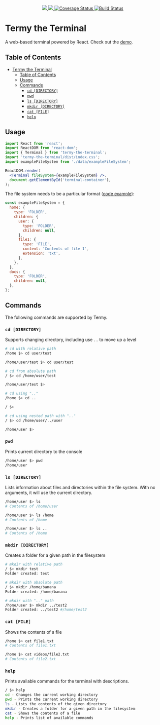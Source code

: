 <div align="center">
  <!-- Commitizen -->
  <a href="http://commitizen.github.io/cz-cli/v" title="Commitizen">
    <img src="https://img.shields.io/badge/commitizen-friendly-brightgreen.svg"/>
  </a>

  <!-- Prettier -->
  <a href="https://github.com/prettier/prettie" title="Prettier">
    <img src="https://img.shields.io/badge/code_style-prettier-ff69b4.svg?style=flat-square"/>
  </a>

  <!-- Coveralls -->
  <a href='https://coveralls.io/github/ctaylo21/termy-the-terminal?branch=master'>
    <img src='https://coveralls.io/repos/github/ctaylo21/termy-the-terminal/badge.svg?branch=master' alt='Coverage Status' />
  </a>

  <!-- Travis -->
  <a href='https://travis-ci.com/ctaylo21/termy-the-terminal/'>
    <img src='https://travis-ci.com/ctaylo21/termy-the-terminal.svg?branch=master' alt='Build Status' />
  </a>
</div>

# Termy the Terminal

A web-based terminal powered by React. Check out the [demo](https://ctaylo21.github.io/termy-the-terminal/).

## Table of Contents

- [Termy the Terminal](#termy-the-terminal)
  - [Table of Contents](#table-of-contents)
  - [Usage](#usage)
  - [Commands](#commands)
    - [`cd [DIRECTORY]`](#cd-directory)
    - [`pwd`](#pwd)
    - [`ls [DIRECTORY]`](#ls-directory)
    - [`mkdir [DIRECTORY]`](#mkdir-directory)
    - [`cat [FILE]`](#cat-file)
    - [`help`](#help)

## Usage

```jsx
import React from 'react';
import ReactDOM from 'react-dom';
import { Terminal } from 'termy-the-terminal';
import 'termy-the-terminal/dist/index.css';
import exampleFileSystem from './data/exampleFileSystem';

ReactDOM.render(
  <Terminal fileSystem={exampleFileSystem} />,
  document.getElementById('terminal-container'),
);
```

The file system needs to be a particular format ([code example](src/data/exampleFileSystem.ts)):

```javascript
const exampleFileSystem = {
  home: {
    type: 'FOLDER',
    children: {
      user: {
        type: 'FOLDER',
        children: null,
      },
      file1: {
        type: 'FILE',
        content: 'Contents of file 1',
        extension: 'txt',
      },
    },
  },
  docs: {
    type: 'FOLDER',
    children: null,
  },
};
```

## Commands

The following commands are supported by Termy.

### `cd [DIRECTORY]`

Supports changing directory, including use `..` to move up a level

```bash
# cd with relative path
/home $> cd user/test

/home/user/test $> cd user/test

# cd from absolute path
/ $> cd /home/user/test

/home/user/test $>

# cd using ".."
/home $> cd ..

/ $>

# cd using nested path with ".."
/ $> cd /home/user/../user

/home/user $>
```

### `pwd`

Prints current directory to the console

```bash
/home/user $> pwd
/home/user
```

### `ls [DIRECTORY]`

Lists information about files and directories within the file system. With no arguments,
it will use the current directory.

```bash
/home/user $> ls
# Contents of /home/user

/home/user $> ls /home
# Contents of /home

/home/user $> ls ..
# Contents of /home
```

### `mkdir [DIRECTORY]`

Creates a folder for a given path in the filesystem

```bash
# mkdir with relative path
/ $> mkdir test
Folder created: test

# mkdir with absolute path
/ $> mkdir /home/banana
Folder created: /home/banana

# mkdir with ".." path
/home/user $> mkdir ../test2
Folder created: ../test2 #/home/test2
```

### `cat [FILE]`

Shows the contents of a file

```bash
/home $> cat file1.txt
# Contents of file1.txt

/home $> cat videos/file2.txt
# Contents of file2.txt
```

### `help`

Prints available commands for the terminal with descriptions.

```bash
/ $> help
cd - Changes the current working directory
pwd - Prints the current working directory
ls - Lists the contents of the given directory
mkdir - Creates a folder for a given path in the filesystem
cat - Shows the contents of a file
help - Prints list of available commands
```
